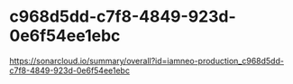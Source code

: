 # c968d5dd-c7f8-4849-923d-0e6f54ee1ebc
https://sonarcloud.io/summary/overall?id=iamneo-production_c968d5dd-c7f8-4849-923d-0e6f54ee1ebc
